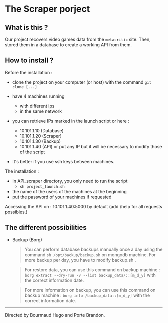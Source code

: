 # The Scraper porject

## What is this ?

Our project recovers video games data from the `metacritic` site.
Then, stored them in a database to create a working API from them.

## How to install ?

Before the installation :
- clone the project on your computer (or host) with the command `git clone [...]`
- have 4 machines running
    - with different ips
    - in the same network
- you can retrieve IPs marked in the launch script or here : 
    - 10.101.1.10 (Database)
    - 10.101.1.20 (Scraper)
    - 10.101.1.30 (Backup)
    - 10.101.1.40 (API)
    or put any IP but it will be necessary to modify those of the script

- It's better if you use ssh keys between machines.

The installation :
- In API_scraper directory, you only need to run the script
    - `sh project_launch.sh`
- the name of the users of the machines at the beginning
- put the password of your machines if requested

Accessing the API on : 10.101.1.40:5000 by default (add /help for all requests possibles.)

## The different possibilities

- Backup (Borg)
    > You can perform database backups manually once a day using the command `sh /opt/backup/backup.sh` on mongodb machine. For more backup per day, you have to modify backup.sh .

    > For restore data, you can use this command on backup machine : `borg extract --dry-run -v --list backup_data/::[m_d_y]` with the correct information date.

    > For more information on backup, you can use this command on backup machine : `borg info /backup_data::[m_d_y]` with the correct information date.

---

Directed by Bourmaud Hugo and Porte Brandon.
